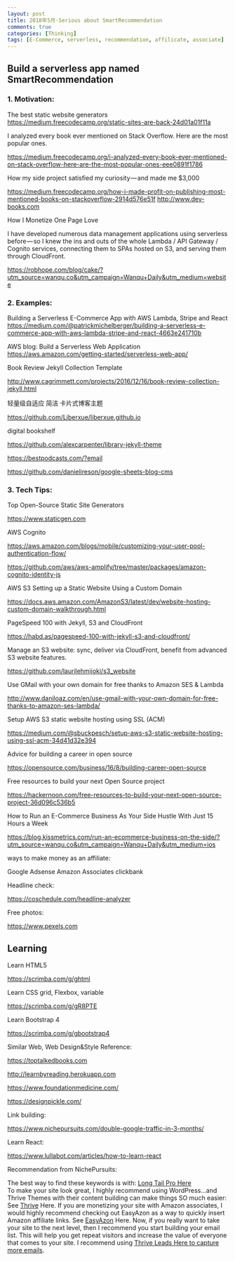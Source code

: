 ```yaml
---
layout: post
title: 2018年5月-Serious about SmartRecommendation
comments: true
categories: [Thinking]
tags: [E-Commerce, serverless, recommendation, affilicate, associate]
---
```


## Build a serverless app named SmartRecommendation

### 1. Motivation:

The best static website generators
https://medium.freecodecamp.org/static-sites-are-back-24d01a01f11a

I analyzed every book ever mentioned on Stack Overflow. Here are the most popular ones.

https://medium.freecodecamp.org/i-analyzed-every-book-ever-mentioned-on-stack-overflow-here-are-the-most-popular-ones-eee0891f1786

How my side project satisfied my curiosity — and made me $3,000

https://medium.freecodecamp.org/how-i-made-profit-on-publishing-most-mentioned-books-on-stackoverflow-2914d576e51f
http://www.dev-books.com

How I Monetize One Page Love

I have developed numerous data management applications using serverless before — so I knew the ins and outs of the whole Lambda / API Gateway / Cognito services, connecting them to SPAs hosted on S3, and serving them through CloudFront.

https://robhope.com/blog/cake/?utm_source=wanqu.co&utm_campaign=Wanqu+Daily&utm_medium=website


### 2. Examples:

Building a Serverless E-Commerce App with AWS Lambda, Stripe and React
https://medium.com/@patrickmichelberger/building-a-serverless-e-commerce-app-with-aws-lambda-stripe-and-react-4663e241710b

AWS blog: Build a Serverless Web Application
https://aws.amazon.com/getting-started/serverless-web-app/

Book Review Jekyll Collection Template

http://www.cagrimmett.com/projects/2016/12/16/book-review-collection-jekyll.html

轻量级自适应 简洁 卡片式博客主题

https://github.com/Liberxue/liberxue.github.io

digital bookshelf

https://github.com/alexcarpenter/library-jekyll-theme


https://bestpodcasts.com/?email

https://github.com/danielireson/google-sheets-blog-cms


### 3. Tech Tips:

Top Open-Source Static Site Generators 

https://www.staticgen.com

AWS Cognito

https://aws.amazon.com/blogs/mobile/customizing-your-user-pool-authentication-flow/

https://github.com/aws/aws-amplify/tree/master/packages/amazon-cognito-identity-js


AWS S3 Setting up a Static Website Using a Custom Domain

https://docs.aws.amazon.com/AmazonS3/latest/dev/website-hosting-custom-domain-walkthrough.html

PageSpeed 100 with Jekyll, S3 and CloudFront

https://habd.as/pagespeed-100-with-jekyll-s3-and-cloudfront/

Manage an S3 website: sync, deliver via CloudFront, benefit from advanced S3 website features.

https://github.com/laurilehmijoki/s3_website

Use GMail with your own domain for free thanks to Amazon SES & Lambda

http://www.daniloaz.com/en/use-gmail-with-your-own-domain-for-free-thanks-to-amazon-ses-lambda/

Setup AWS S3 static website hosting using SSL (ACM)

https://medium.com/@sbuckpesch/setup-aws-s3-static-website-hosting-using-ssl-acm-34d41d32e394

Advice for building a career in open source

https://opensource.com/business/16/8/building-career-open-source

Free resources to build your next Open Source project

https://hackernoon.com/free-resources-to-build-your-next-open-source-project-36d096c536b5

How to Run an E-Commerce Business As Your Side Hustle With Just 15 Hours a Week

https://blog.kissmetrics.com/run-an-ecommerce-business-on-the-side/?utm_source=wanqu.co&utm_campaign=Wanqu+Daily&utm_medium=ios

ways to make money as an affiliate:

Google Adsense
Amazon Associates
clickbank

Headline check:

https://coschedule.com/headline-analyzer


Free photos:

https://www.pexels.com


## Learning

Learn HTML5

https://scrimba.com/g/ghtml

Learn CSS grid, Flexbox, variable

https://scrimba.com/g/gR8PTE

Learn Bootstrap 4

https://scrimba.com/g/gbootstrap4



Similar Web, Web Design&Style Reference:

https://toptalkedbooks.com

http://learnbyreading.herokuapp.com

https://www.foundationmedicine.com/

https://designpickle.com/

Link building:

https://www.nichepursuits.com/double-google-traffic-in-3-months/


Learn React:

https://www.lullabot.com/articles/how-to-learn-react


Recommendation from NichePursuits:

The best way to find these keywords is with: [Long Tail Pro Here](https://longtailpro.com/?utm_source=nichepursuits&utm_campaign=LongTailPro&utm_medium=blog#a_aid=haws)     
To make your site look great, I highly recommend using WordPress...and Thrive Themes with their content building can make things SO much easier: See [Thrive](https://thrivethemes.com/?idev_id=1185) Here.
If you are monetizing your site with Amazon associates, I would highly recommend checking out EasyAzon as a way to quickly insert Amazon affiliate links. See [EasyAzon](http://easyazon.com/v4launch/) Here.
Now, if you really want to take your site to the next level, then I recommend you start building your email list. This will help you get repeat visitors and increase the value of everyone that comes to your site. I recommend using [Thrive Leads Here to capture more emails](https://thrivethemes.com/leads/?idev_id=1185).
